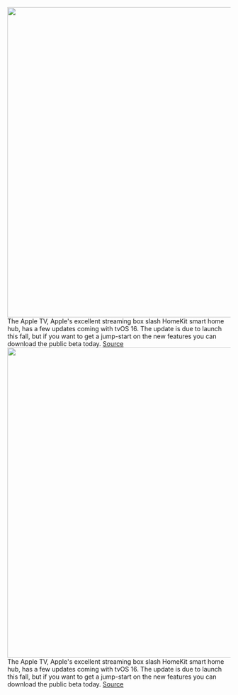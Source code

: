<img src='https://cdn.vox-cdn.com/thumbor/wzuKxtyPDAFgGRgCMd8p8UTuprQ=/0x0:920x613/1200x800/filters:focal(387x234:533x380)/cdn.vox-cdn.com/uploads/chorus_image/image/71095744/DSCF3875_2.0__1_.0.jpg' width='700px' /><br/>
The Apple TV, Apple's excellent streaming box slash HomeKit smart home hub, has a few updates coming with tvOS 16. The update is due to launch this fall, but if you want to get a jump-start on the new features you can download the public beta today.
<a href='https://www.theverge.com/23200565/tvos-16-public-beta-install-apple-tv-how-to'> Source <a/><img src='https://cdn.vox-cdn.com/thumbor/wzuKxtyPDAFgGRgCMd8p8UTuprQ=/0x0:920x613/1200x800/filters:focal(387x234:533x380)/cdn.vox-cdn.com/uploads/chorus_image/image/71095744/DSCF3875_2.0__1_.0.jpg' width='700px' /><br/>
The Apple TV, Apple's excellent streaming box slash HomeKit smart home hub, has a few updates coming with tvOS 16. The update is due to launch this fall, but if you want to get a jump-start on the new features you can download the public beta today.
<a href='https://www.theverge.com/23200565/tvos-16-public-beta-install-apple-tv-how-to'> Source <a/>